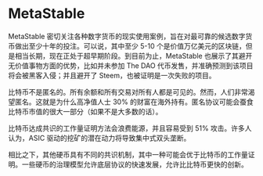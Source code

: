 # MetaStable

MetaStable 密切关注各种数字货币的现实使用案例，旨在对最可靠的候选数字货币做出至少十年的投注。可以说，其中至少 5-10 个是价值万亿美元的区块链，但是相当长期，现在正处于超早期阶段。到目前为止，MetaStable 也展示了其避开无价值事物方面的优势，比如并未参加 The DAO 代币发售，并准确预测到该项目将会被黑客入侵；并且避开了 Steem，也被证明是一次失败的项目。

比特币不是匿名的。所有余额和所有交易对所有人都是可见的。然而，人们非常渴望匿名。这就是为什么高净值人士 30% 的财富在海外持有。匿名协议可能会蚕食比特币市值的很大一部分（如果不是大多数的话）。

比特币达成共识的工作量证明方法会浪费能源，并且容易受到 51% 攻击。许多人认为，ASIC 驱动的挖矿的潜在动力将导致集中式双头垄断。

相比之下，其他硬币具有不同的共识机制，其中一种可能会优于比特币的工作量证明。一些硬币的治理模型允许底层协议的快速发展，允许比比特币更快的创新。

